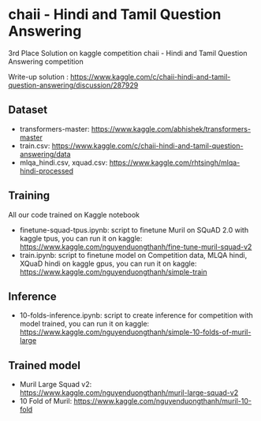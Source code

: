# chaii - Hindi and Tamil Question Answering
3rd Place Solution on kaggle competition chaii - Hindi and Tamil Question Answering competition

Write-up solution : https://www.kaggle.com/c/chaii-hindi-and-tamil-question-answering/discussion/287929

## Dataset
- transformers-master: https://www.kaggle.com/abhishek/transformers-master
- train.csv: https://www.kaggle.com/c/chaii-hindi-and-tamil-question-answering/data
- mlqa_hindi.csv, xquad.csv: https://www.kaggle.com/rhtsingh/mlqa-hindi-processed

## Training
All our code trained on Kaggle notebook
- finetune-squad-tpus.ipynb: script to finetune Muril on SQuAD 2.0 with kaggle tpus, you can run it on kaggle: https://www.kaggle.com/nguyenduongthanh/fine-tune-muril-squad-v2
- train.ipynb: script to finetune model on Competition data, MLQA hindi, XQuaD hindi on kaggle gpus, you can run it on kaggle: https://www.kaggle.com/nguyenduongthanh/simple-train

## Inference
- 10-folds-inference.ipynb: script to create inference for competition with model trained, you can run it on kaggle: https://www.kaggle.com/nguyenduongthanh/simple-10-folds-of-muril-large

## Trained model
- Muril Large Squad v2: https://www.kaggle.com/nguyenduongthanh/muril-large-squad-v2
- 10 Fold of Muril: https://www.kaggle.com/nguyenduongthanh/muril-10-fold